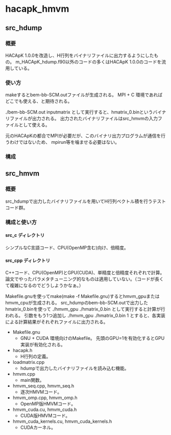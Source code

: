 # hacapk_hmvm

## src_hdump
### 概要
HACApK 1.0.0を改造し、H行列をバイナリファイルに出力するようにしたもの。
m_HACApK_hdump.f90以外のコードの多くはHACApK 1.0.0のコードを流用している。
### 使い方
makeするとbem-bb-SCM.outファイルが生成される。
MPI + C 環境であればどこでも使える、と期待される。

./bem-bb-SCM.out inputmatrix
として実行すると、hmatrix_0.binというバイナリファイルが出力される。
出力されたバイナリファイルはsrc_hmvmの入力ファイルとして使える。

元のHACApKの都合でMPIが必要だが、このバイナリ出力プログラムが通信を行うわけではないため、
mpirun等を噛ませる必要はない。

### 構成

## src_hmvm
### 概要
src_hdumpで出力したバイナリファイルを用いてH行列ベクトル積を行うテストコード群。
### 構成と使い方
#### src_c ディレクトリ
シンプルなC言語コード、CPU(OpenMP含む)向け、倍精度。

#### src_cpp ディレクトリ
C++コード、CPU(OpenMP)とGPU(CUDA)、単精度と倍精度それぞれで計算。
論文でやったパラメタチューニング的なものは適用していない。（コードが長くて複雑になるのでどうしようかなぁ。）

Makefile.gnuを使ってmake(make -f Makefile.gnu)するとhmvm_gpuまたはhmvm_cpuが生成される。
src_hdumpのbem-bb-SCM.outで出力したhmatrix_0.binを使って
./hmvm_gpu ./hmatrix_0.bin
として実行すると計算が行われる。
引数をもう1つ追加し
./hmvm_gpu ./hmatrix_0.bin 1
とすると、各実装による計算結果がそれぞれファイルに出力される。

- Makefile.gnu
  - GNU + CUDA 環境向けのMakefile。
    先頭のGPU=1を有効化するとGPU実装が有効化される。
- hacapk.h
  - H行列の定義。
- loadmatrix.cpp
  - hdumpで出力したバイナリファイルを読み込む機能。
- hmvm.cpp
  - main関数。
- hmvm_seq.cpp, hmvm_seq.h
  - 逐次HMVMコード。
- hmvm_omp.cpp, hmvm_omp.h
  - OpenMP版HMVMコード。
- hmvm_cuda.cu, hmvm_cuda.h
  - CUDA版HMVMコード。
- hmvm_cuda_kernels.cu, hmvm_cuda_kernels.h
  - CUDAカーネル。


